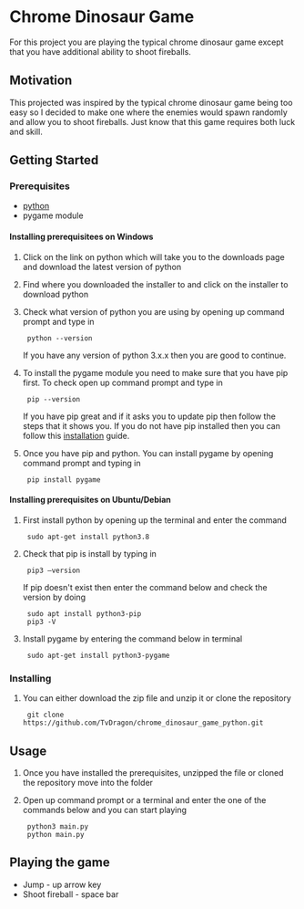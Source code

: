 # Chrome Dinosaur Game

For this project you are playing the typical chrome dinosaur game except that you have additional ability to shoot fireballs.

## Motivation

This projected was inspired by the typical chrome dinosaur game being too easy so I decided to make one where the enemies would spawn randomly and allow you to shoot fireballs. Just know that this game requires both luck and skill.

## Getting Started

### Prerequisites

- [python](https://www.python.org/downloads/)
- pygame module

#### Installing prerequisitees on Windows
1. Click on the link on python which will take you to the downloads page and download the latest version of python
2. Find where you downloaded the installer to and click on the installer to download python
3. Check what version of python you are using by opening up command prompt and type in

        python --version

    If you have any version of python 3.x.x then you are good to continue.

4. To install the pygame module you need to make sure that you have pip first. To check open up command prompt and type in

        pip --version

    If you have pip great and if it asks you to update pip then follow the steps that it shows you. If you do not have pip installed then you can follow this [installation](https://www.liquidweb.com/kb/install-pip-windows/) guide.

5. Once you have pip and python. You can install pygame by opening command prompt and typing in

        pip install pygame

#### Installing prerequisites on Ubuntu/Debian
1. First install python by opening up the terminal and enter the command

        sudo apt-get install python3.8

2. Check that pip is install by typing in

        pip3 –version

    If pip doesn't exist then enter the command below and check the version by doing

        sudo apt install python3-pip
        pip3 -V

3. Install pygame by entering the command below in terminal

        sudo apt-get install python3-pygame

### Installing
1. You can either download the zip file and unzip it or clone the repository

        git clone https://github.com/TvDragon/chrome_dinosaur_game_python.git

## Usage

1. Once you have installed the prerequisites, unzipped the file or cloned the repository move into the folder
2. Open up command prompt or a terminal and enter the one of the commands below and you can start playing

        python3 main.py
        python main.py

## Playing the game

- Jump - up arrow key
- Shoot fireball - space bar
